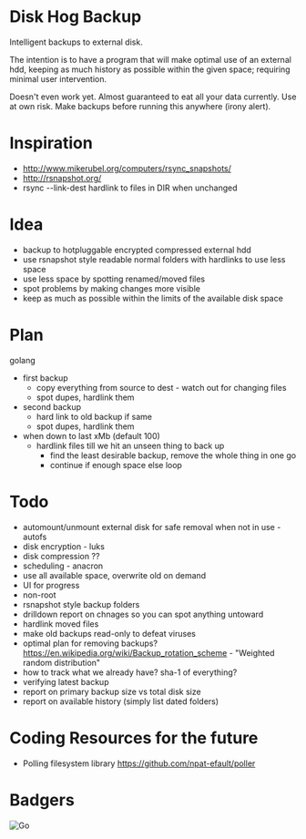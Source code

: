 # Disk Hog Backup

Intelligent backups to external disk.

The intention is to have a program that will make optimal use of an external
hdd, keeping as much history as possible within the given space; requiring
minimal user intervention.

Doesn't even work yet. Almost guaranteed to eat all your data currently. Use at
own risk. Make backups before running this anywhere (irony alert).

# Inspiration

* http://www.mikerubel.org/computers/rsync_snapshots/
* http://rsnapshot.org/
* rsync --link-dest hardlink to files in DIR when unchanged

# Idea

* backup to hotpluggable encrypted compressed external hdd
* use rsnapshot style readable normal folders with hardlinks to use less space
* use less space by spotting renamed/moved files
* spot problems by making changes more visible
* keep as much as possible within the limits of the available disk space

# Plan

golang

* first backup
    * copy everything from source to dest - watch out for changing files
    * spot dupes, hardlink them
* second backup
    * hard link to old backup if same
    * spot dupes, hardlink them
* when down to last xMb (default 100)
    * hardlink files till we hit an unseen thing to back up
      * find the least desirable backup, remove the whole thing in one go
      * continue if enough space else loop

# Todo

* automount/unmount external disk for safe removal when not in use - autofs
* disk encryption - luks
* disk compression ??
* scheduling - anacron
* use all available space, overwrite old on demand
* UI for progress
* non-root
* rsnapshot style backup folders
* drilldown report on chnages so you can spot anything untoward
* hardlink moved files
* make old backups read-only to defeat viruses
* optimal plan for removing backups? https://en.wikipedia.org/wiki/Backup_rotation_scheme - "Weighted random distribution"
* how to track what we already have? sha-1 of everything?
* verifying latest backup
* report on primary backup size vs total disk size
* report on available history (simply list dated folders)

# Coding Resources for the future

* Polling filesystem library https://github.com/npat-efault/poller

# Badgers

![Go](https://github.com/timabell/disk-hog-backup/workflows/Go/badge.svg)
